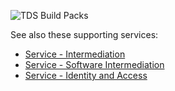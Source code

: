 ![TDS Build Packs](https://github.com/InlandRevenue/Gateway-Services/blob/master/Images/TDSBuildPacks.PNG)

See also these supporting services:
* [Service - Intermediation](https://github.com/InlandRevenue/Gateway-Services/tree/master/Service%20-%20Intermediation)
* [Service - Software Intermediation](https://github.com/InlandRevenue/Gateway-Services/tree/master/Service%20-%20Software%20Intermediation)
* [Service - Identity and Access](https://github.com/InlandRevenue/Gateway-Services/tree/master/Service%20-%20Identity%20and%20Access)
